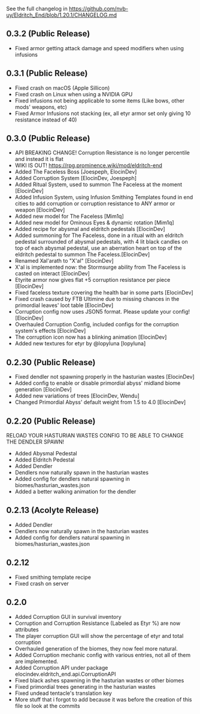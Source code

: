 See the full changelog in https://github.com/nvb-uy/Eldritch_End/blob/1.20.1/CHANGELOG.md

## 0.3.2 (Public Release)
- Fixed armor getting attack damage and speed modifiers when using infusions

## 0.3.1 (Public Release)
- Fixed crash on macOS (Apple Sillicon)
- Fixed crash on Linux when using a NVIDIA GPU
- Fixed infusions not being applicable to some items (Like bows, other mods' weapons, etc)
- Fixed Armor Infusions not stacking (ex, all etyr armor set only giving 10 resistance instead of 40)

## 0.3.0 (Public Release)
- API BREAKING CHANGE! Corruption Resistance is no longer percentile and instead it is flat
- WIKI IS OUT! https://rpg.prominence.wiki/mod/eldritch-end
- Added The Faceless Boss [Joespeph, ElocinDev]
- Added Corruption System [ElocinDev, Joespeph]
- Added Ritual System, used to summon The Faceless at the moment [ElocinDev]
- Added Infusion System, using Infusion Smithing Templates found in end cities to add corruption or corruption resistance to ANY armor or weapon [ElocinDev]
- Added new model for The Faceless [Mim1q]
- Added new model for Ominous Eyes & dynamic rotation [Mim1q]
- Added recipe for abysmal and eldritch pedestals [ElocinDev]
- Added summoning for The Faceless, done in a ritual with an eldritch pedestal surrounded of abysmal pedestals, with 4 lit black candles on top of each abysmal pedestal, use an aberration heart on top of the eldritch pedestal to summon The Faceless.[ElocinDev]
- Renamed Xal'arath to "X'al" [ElocinDev]
- X'al is implemented now: the Stormsurge ability from The Faceless is casted on interact [ElocinDev]
- Etyrite armor now gives flat +5 corruption resistance per piece [ElocinDev]
- Fixed faceless texture covering the health bar in some parts [ElocinDev]
- Fixed crash caused by FTB Ultimine due to missing chances in the primordial leaves' loot table [ElocinDev]
- Corruption config now uses JSON5 format. Please update your config! [ElocinDev]
- Overhauled Corruption Config, included configs for the corruption system's effects [ElocinDev]
- The corruption icon now has a blinking animation [ElocinDev]
- Added new textures for etyr by @lopyluna [lopyluna]

## 0.2.30 (Public Release)
- Fixed dendler not spawning properly in the hasturian wastes [ElocinDev]
- Added config to enable or disable primordial abyss' midland biome generation [ElocinDev]
- Added new variations of trees [ElocinDev, Wendu]
- Changed Primordial Abyss' default weight from 1.5 to 4.0 [ElocinDev]

## 0.2.20 (Public Release)
RELOAD YOUR HASTURIAN WASTES CONFIG TO BE ABLE TO CHANGE THE DENDLER SPAWN!

- Added Abysmal Pedestal
- Added Eldritch Pedestal
- Added Dendler
- Dendlers now naturally spawn in the hasturian wastes
- Added config for dendlers natural spawning in biomes/hasturian_wastes.json
- Added a better walking animation for the dendler

## 0.2.13 (Acolyte Release)
- Added Dendler
- Dendlers now naturally spawn in the hasturian wastes
- Added config for dendlers natural spawning in biomes/hasturian_wastes.json

## 0.2.12
- Fixed smithing template recipe
- Fixed crash on server

## 0.2.0

- Added Corruption GUI in survival inventory
- Corruption and Corruption Resistance (Labeled as Etyr %) are now attributes
- The player corruption GUI will show the percentage of etyr and total corruption
- Overhauled generation of the biomes, they now feel more natural.
- Added Corruption mechanic config with various entries, not all of them are implemented.
- Added Corruption API under package elocindev.eldritch_end.api.CorruptionAPI
- Fixed black ashes spawning in the hasturian wastes or other biomes
- Fixed primordial trees generating in the hasturian wastes
- Fixed undead tentacle's translation key
- More stuff that i forgot to add because it was before the creation of this file so look at the commits